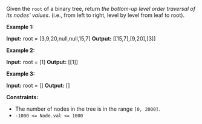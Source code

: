 Given the `root` of a binary tree, return _the bottom-up level order traversal of its nodes' values_. (i.e., from left to right, level by level from leaf to root).

**Example 1:**

**Input:** root = \[3,9,20,null,null,15,7\]
**Output:** \[\[15,7\],\[9,20\],\[3\]\]

**Example 2:**

**Input:** root = \[1\]
**Output:** \[\[1\]\]

**Example 3:**

**Input:** root = \[\]
**Output:** \[\]

**Constraints:**

*   The number of nodes in the tree is in the range `[0, 2000]`.
*   `-1000 <= Node.val <= 1000`